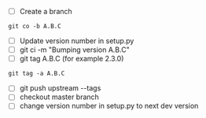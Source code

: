 - [ ] Create a branch
```
git co -b A.B.C
```
- [ ] Update version number in setup.py
- [ ] git ci -m "Bumping version A.B.C"
- [ ] git tag A.B.C (for example 2.3.0)
```
git tag -a A.B.C
```
- [ ] git push upstream --tags
- [ ] checkout master branch
- [ ] change version number in setup.py to next dev version
